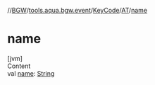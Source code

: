 //[BGW](../../../../index.md)/[tools.aqua.bgw.event](../../index.md)/[KeyCode](../index.md)/[AT](index.md)/[name](name.md)



# name  
[jvm]  
Content  
val [name](name.md): [String](https://kotlinlang.org/api/latest/jvm/stdlib/kotlin/-string/index.html)  



